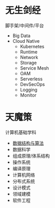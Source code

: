 # 无生剑经

脚手架/中间件/平台

+ Big Data
+ Cloud Native
    - Kubernetes
    - Runtime
    - Network
    - Storage
    - Service Mesh
    - OAM
    - Serverless
    - DevSecOps
    - Logging
    - Monitor
    


# 天魔策

计算机基础学科

- [数据结构与算法](./magic/algorithm/index.md)
- 数据科学
- 组成原理/体系结构
- 操作系统
- 编译原理
- 计算机网络
- 分布式系统
- 设计模式
- 领域建模
- 软件工程
